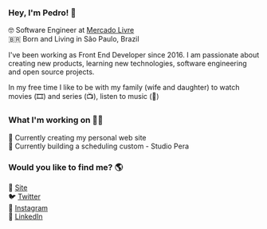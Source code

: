 ### Hey, I'm Pedro! 👋

🤓 Software Engineer at [Mercado Livre](mercadolivre.com.br) <br>
🇧🇷 Born and Living in São Paulo, Brazil <br>

I've been working as Front End Developer since 2016. I am passionate about creating new products, learning new technologies, software engineering and open source projects.

In my free time I like to be with my family (wife and daughter) to watch movies (🎞️) and series (📺), listen to music (🎵)

### What I'm working on 👨‍💻

💼 Currently creating my personal web site <br>
🍐 Currently building a scheduling custom - Studio Pera

### Would you like to find me? 🌎

🚀 [Site](https://drope.dev) <br>
🐦 [Twitter](https://x.com/pdrpeo) <br>
📸 [Instagram](https://www.instagram.com/pdrpeo/) <br>
💼 [LinkedIn](https://www.linkedin.com/in/peofernandes/) <br>
